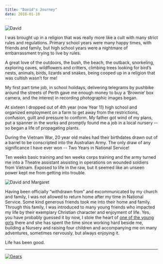 ```yaml
---
title: "David's Journey"
date: 2018-01-10
---
```


![David](img/blog/David/David.png)

I was brought up in a religion that was really more like a cult with many strict rules and regulations. Primary school years were many happy times, with friends and family, but high school years were a nightmare of embarrassment trying to live by rules.

A great love of the outdoors, the bush, the beach, the outback, snorkeling, exploring caves, wildflowers and critters, climbing trees looking for bird’s nests, animals, birds, lizards and snakes, being cooped up in a religion that was cultish wasn’t for me!

My first part time job, in school holidays, delivering telegrams by pushbike around the streets of Perth gave me enough money to buy a ‘Brownie‘ box camera, and the interest in recording photographic images began.

At sixteen I dropped out of 4th year (now Year 11) high school and organized employment on a farm to get away from the restrictions, confusion, guilt and pressure to conform.  My father got wind of my plans, put a spanner in the works and promptly found me a job in a local nursery -- so began a life of propagating plants.

During the Vietnam War, 20 year old males had their birthdates drawn out of a barrel to be conscripted into the Australian Army.  The only draw of any significance I have ever won -- Two Years in National Service!

Ten weeks basic training and ten weeks corps training and the army turned me into a Theatre assistant assisting in operations on wounded soldiers from Vietnam. Exposed to life in the raw, but it seemed like an unseen power kept me from getting into trouble.

![David and Margaret](img/blog/David/David-and-Margaret.png)

Having been officially “withdrawn from” and excommunicated by my church and family, I was not allowed to return home after my time in National Service.  Some kind generous friends took me into their home and family.  Through this family, I was introduced to many young friends who impacted my life by their exemplary Christian character and enjoyment of life.  Yes, you have probably guessed it by now, I stole the heart of [one of the young girls](/blog/margaret) there and she has spent the time since working hard beside me, building a Nursery and raising four children and accompanying me on many adventures, sometimes nervously, but always enjoying it. 

Life has been good.

***

[![Gears](img/blog/David/gears.png)](http://creation.com/toothed-gears-jumping-insects)

